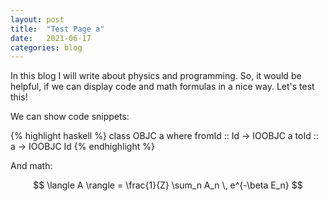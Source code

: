```yaml
---
layout: post
title:  "Test Page a"
date:   2021-06-17
categories: blog
---
```


In this blog I will write about physics and programming. So, it would be helpful,
if we can display code and math formulas in a nice way. Let's test this!

We can show code snippets:

{% highlight haskell %}
class OBJC a where
    fromId :: Id -> IOOBJC a
    toId   :: a  -> IOOBJC Id
{% endhighlight %}

And math:

$$
\langle A \rangle = \frac{1}{Z} \sum_n A_n \, e^{-\beta E_n}
$$
